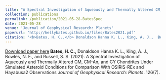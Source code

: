 ```yaml
---
title: "A Spectral Investigation of Aqueously and Thermally Altered CM, CM-An, and CY Chondrites Under Simulated Asteroid Conditions for Comparison With OSIRIS-REx and Hayabusa2 Observations"
collection: publications
permalink: /publication/2021-05-28-BatesSpec
date: 2021-05-28
venue: 'Journal of Geophysical Research: Planets'
paperurl: 'http://hellybates.github.io/files/Bates2021.pdf'
citation: '<b>Bates, H. C.,</b> Donaldson Hanna K. L., King, A. J.,  Bowles, N. E., and Russell, S. S. (2021). A Spectral Investigation of Aqueously and Thermally Altered CM, CM-An, and CY Chondrites Under Simulated Asteroid Conditions for Comparison With OSIRIS-REx and Hayabusa2 Observations <i>Journal of Geophysical Research: Planets</i>. 126(7).'
---
```

[Download paper here](http://hellybates.github.io/files/Bates2021.pdf)
<b>Bates, H. C.,</b> Donaldson Hanna K. L., King, A. J.,  Bowles, N. E., and Russell, S. S. (2021). A Spectral Investigation of Aqueously and Thermally Altered CM, CM-An, and CY Chondrites Under Simulated Asteroid Conditions for Comparison With OSIRIS-REx and Hayabusa2 Observations <i>Journal of Geophysical Research: Planets</i>. 126(7).